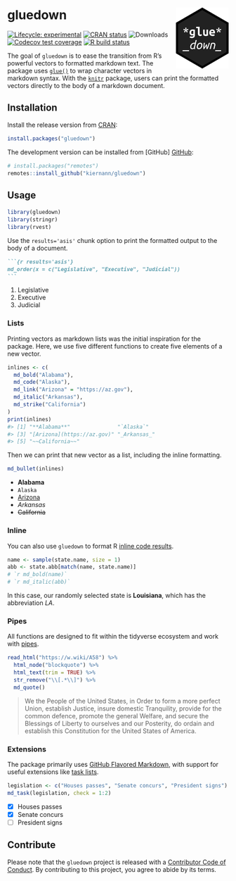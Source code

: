 
<!-- README.md is generated from README.Rmd. Please edit that file -->

# gluedown <img src="man/figures/logo.png" align="right" width="120" />

<!-- badges: start -->

[![Lifecycle:
experimental](https://img.shields.io/badge/lifecycle-maturing-blue.svg)](https://www.tidyverse.org/lifecycle/#maturing)
[![CRAN
status](https://www.r-pkg.org/badges/version/gluedown)](https://CRAN.R-project.org/package=gluedown)
![Downloads](https://cranlogs.r-pkg.org/badges/grand-total/gluedown)
[![Codecov test
coverage](https://img.shields.io/codecov/c/github/kiernann/gluedown/master.svg)](https://codecov.io/gh/kiernann/gluedown?branch=master')
[![R build
status](https://github.com/kiernann/gluedown/workflows/R-CMD-check/badge.svg)](https://github.com/kiernann/gluedown/actions)
<!-- badges: end -->

The goal of `gluedown` is to ease the transition from R’s powerful
vectors to formatted markdown text. The package uses
[`glue()`](https://github.com/tidyverse/glue) to wrap character vectors
in markdown syntax. With the [`knitr`](https://github.com/yihui/knitr)
package, users can print the formatted vectors directly to the body of a
markdown document.

## Installation

Install the release version from
[CRAN](https://cran.r-project.org/package=gluedown):

``` r
install.packages("gluedown")
```

The development version can be installed from \[GitHub\]
[GitHub](https://github.com/kiernann/gluedown):

``` r
# install.packages("remotes")
remotes::install_github("kiernann/gluedown")
```

## Usage

``` r
library(gluedown)
library(stringr)
library(rvest)
```

Use the `results='asis'` chunk option to print the formatted output to
the body of a document.

```` markdown
```{r results='asis'}
md_order(x = c("Legislative", "Executive", "Judicial"))
```
````

1.  Legislative
2.  Executive
3.  Judicial

### Lists

Printing vectors as markdown lists was the initial inspiration for the
package. Here, we use five different functions to create five elements
of a new vector.

``` r
inlines <- c(
  md_bold("Alabama"),
  md_code("Alaska"),
  md_link("Arizona" = "https://az.gov"),
  md_italic("Arkansas"),
  md_strike("California")
)
print(inlines)
#> [1] "**Alabama**"               "`Alaska`"                 
#> [3] "[Arizona](https://az.gov)" "_Arkansas_"               
#> [5] "~~California~~"
```

Then we can print that new vector as a list, including the inline
formatting.

``` r
md_bullet(inlines)
```

  - **Alabama**
  - `Alaska`
  - [Arizona](https://az.gov)
  - *Arkansas*
  - ~~California~~

### Inline

You can also use `gluedown` to format R [inline code
results](https://rmarkdown.rstudio.com/lesson-4.html).

``` r
name <- sample(state.name, size = 1)
abb <- state.abb[match(name, state.name)]
# `r md_bold(name)`
# `r md_italic(abb)`
```

In this case, our randomly selected state is **Louisiana**, which has
the abbreviation *LA*.

### Pipes

All functions are designed to fit within the tidyverse ecosystem and
work with [pipes](https://magrittr.tidyverse.org/reference/pipe.html).

``` r
read_html("https://w.wiki/A58") %>% 
  html_node("blockquote") %>% 
  html_text(trim = TRUE) %>% 
  str_remove("\\[.*\\]") %>% 
  md_quote()
```

> We the People of the United States, in Order to form a more perfect
> Union, establish Justice, insure domestic Tranquility, provide for the
> common defence, promote the general Welfare, and secure the Blessings
> of Liberty to ourselves and our Posterity, do ordain and establish
> this Constitution for the United States of America.

### Extensions

The package primarily uses [GitHub Flavored
Markdown](https://github.github.com/gfm/), with support for useful
extensions like [task
lists](https://help.github.com/en/articles/about-task-lists).

``` r
legislation <- c("Houses passes", "Senate concurs", "President signs")
md_task(legislation, check = 1:2)
```

  - [x] Houses passes
  - [x] Senate concurs
  - [ ] President signs

## Contribute

Please note that the `gluedown` project is released with a [Contributor
Code of Conduct](https://kiernann.com/gluedown/CODE_OF_CONDUCT.html). By
contributing to this project, you agree to abide by its terms.

<!-- links: start -->

<!-- links: end -->
